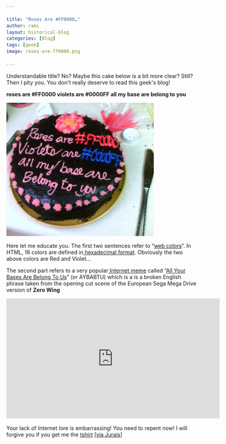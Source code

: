 ```yaml
---

title: "Roses Are #FF0000…"
author: rami
layout: historical-blog 
categories: [Blog]
tags: [geek]
image: roses-are-ff0000.png

---
```


Understandable title? No? Maybe this cake below is a bit more clear? Still? Then I pity you. You don't really deserve to read this geek's blog!

__roses are #FF0000 violets are #0000FF all my base are belong to you__

![Roses are #FF0000](/assets/images/content/blog/roses-are-ff0000.png)
  
Here let me educate you. The first two sentences refer to “<a href="http://en.wikipedia.org/wiki/Web_colors" target="_blank">web colors</a>“. In HTML, 16 colors are defined in<a href="http://en.wikipedia.org/wiki/HTML_color_names" target="_blank"> hexadecimal format</a>. Obviously the two above colors are Red and Violet…
  
The second part refers to a very popular[ Internet meme](http://en.wikipedia.org/wiki/Internet_meme) called “[All Your Bases Are Belong To Us](http://en.wikipedia.org/wiki/All_your_base_are_belong_to_us)” (or AYBABTU) which is a is a broken English phrase taken from the opening cut scene of the European Sega Mega Drive version of **Zero Wing**
  
<iframe width="560" height="315" src="https://www.youtube-nocookie.com/embed/jQE66WA2s-A?rel=0" frameborder="0" allow="autoplay; encrypted-media" allowfullscreen></iframe>
  
Your lack of Internet lore is embarrassing! You need to repent now! I will forgive you if you get me the [tshirt](http://www.thinkgeek.com/tshirts-apparel/unisex/generic/724a/) [[via Jurais](http://jerais.com/)]
